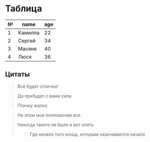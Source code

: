 # Таблица
|№|name|age|
-|-----|---|
1|Камилла|22
2|Сергей|34
3|Масяня|40
4|Люся|36

## Цитаты
> Все будет отлично!

> Да прибудет с вами сила

> Птичку жалко

> На этом мои полномочия все

> Никогда такого не было и вот опять
>> Где начало того конца, которым оканчивается начало

